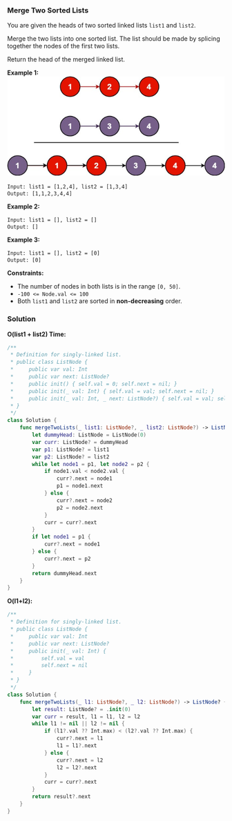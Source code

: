 
### Merge Two Sorted Lists

You are given the heads of two sorted linked lists `list1` and `list2`.

Merge the two lists into one sorted list. The list should be made by splicing together the nodes of the first two lists.

Return the head of the merged linked list.

__Example 1:__
![question_21.jpg](../images/question_21.jpg)
```
Input: list1 = [1,2,4], list2 = [1,3,4]
Output: [1,1,2,3,4,4]
```
__Example 2:__
```
Input: list1 = [], list2 = []
Output: []
```
__Example 3:__
```
Input: list1 = [], list2 = [0]
Output: [0]
```

__Constraints:__
* The number of nodes in both lists is in the range `[0, 50]`.
* `-100 <= Node.val <= 100`
* Both `list1` and `list2` are sorted in __non-decreasing__ order.

### Solution
__O(list1 + list2) Time:__
```Swift
/**
 * Definition for singly-linked list.
 * public class ListNode {
 *     public var val: Int
 *     public var next: ListNode?
 *     public init() { self.val = 0; self.next = nil; }
 *     public init(_ val: Int) { self.val = val; self.next = nil; }
 *     public init(_ val: Int, _ next: ListNode?) { self.val = val; self.next = next; }
 * }
 */
class Solution {
    func mergeTwoLists(_ list1: ListNode?, _ list2: ListNode?) -> ListNode? {
        let dummyHead: ListNode = ListNode(0)
        var curr: ListNode? = dummyHead
        var p1: ListNode? = list1
        var p2: ListNode? = list2
        while let node1 = p1, let node2 = p2 {
            if node1.val < node2.val {
                curr?.next = node1
                p1 = node1.next
            } else {
                curr?.next = node2
                p2 = node2.next
            }
            curr = curr?.next
        }
        if let node1 = p1 {
            curr?.next = node1
        } else {
            curr?.next = p2
        }
        return dummyHead.next
    }
}
```
__O(l1+l2):__
```Swift
/**
 * Definition for singly-linked list.
 * public class ListNode {
 *     public var val: Int
 *     public var next: ListNode?
 *     public init(_ val: Int) {
 *         self.val = val
 *         self.next = nil
 *     }
 * }
 */
class Solution {
    func mergeTwoLists(_ l1: ListNode?, _ l2: ListNode?) -> ListNode? {
        let result: ListNode? = .init(0)
        var curr = result, l1 = l1, l2 = l2
        while l1 != nil || l2 != nil {
            if (l1?.val ?? Int.max) < (l2?.val ?? Int.max) {
                curr?.next = l1
                l1 = l1?.next
            } else {
                curr?.next = l2
                l2 = l2?.next
            }
            curr = curr?.next
        }
        return result?.next
    }
}
```